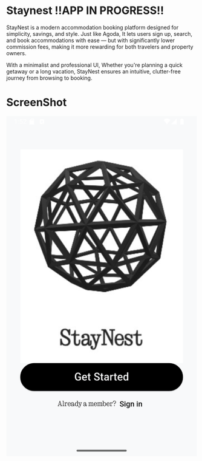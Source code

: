 # Staynest !!APP IN PROGRESS!!

StayNest is a modern accommodation booking platform designed for simplicity, savings, and style. Just like Agoda, It lets users sign up, search, and book accommodations with ease — but with significantly lower commission fees, making it more rewarding for both travelers and property owners.

With a minimalist and professional UI, Whether you're planning a quick getaway or a long vacation, StayNest ensures an intuitive, clutter-free journey from browsing to booking.

# ScreenShot

![frontpage](readme_image/stfront.png)